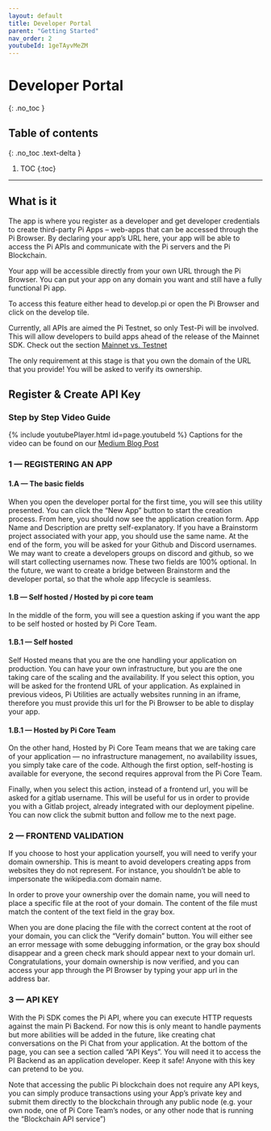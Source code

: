 ```yaml
---
layout: default
title: Developer Portal
parent: "Getting Started"
nav_order: 2
youtubeId: 1geTAyvMeZM
---
```


# Developer Portal
{: .no_toc }

## Table of contents
{: .no_toc .text-delta }

1. TOC
{:toc}

---

## What is it

The app is where you register as a developer and get developer credentials to create third-party Pi Apps – web-apps that can be accessed through the Pi Browser.  By declaring your app’s URL here, your app will be able to access the Pi APIs and communicate with the Pi servers and the Pi Blockchain.

Your app will be accessible directly from your own URL through the Pi Browser. You can put your app on any domain you want and still have a fully functional Pi app.

To access this feature either head to develop.pi or open the Pi Browser and click on the develop tile.

Currently, all APIs are aimed the Pi Testnet, so only Test-Pi will be involved. This will allow developers to build apps ahead of the release of the Mainnet SDK. Check out the section <a href="../../importantTopics/mainnetVsTestnet">Mainnet vs. Testnet</a>

The only requirement at this stage is that you own the domain of the URL that you provide! You will be asked to verify its ownership.

## Register & Create API Key    
### Step by Step Video Guide
{% include youtubePlayer.html id=page.youtubeId %}
Captions for the video can be found on our [Medium Blog Post](https://pinetwork-official.medium.com/hackathon-workshop-transcripts-86367175ebb3)

### 1 — REGISTERING AN APP
#### 1.A — The basic fields
When you open the developer portal for the first time, you will see this utility presented. You can click the “New App” button to start the creation process. From here, you should now see the application creation form. App Name and Description are pretty self-explanatory. If you have a Brainstorm project associated with your app, you should use the same name. At the end of the form, you will be asked for your Github and Discord usernames. We may want to create a developers groups on discord and github, so we will start collecting usernames now. These two fields are 100% optional. In the future, we want to create a bridge between Brainstorm and the developer portal, so that the whole app lifecycle is seamless.

#### 1.B — Self hosted / Hosted by pi core team
In the middle of the form, you will see a question asking if you want the app to be self hosted or hosted by Pi Core Team.

#### 1.B.1 — Self hosted
Self Hosted means that you are the one handling your application on production. You can have your own infrastructure, but you are the one taking care of the scaling and the availability. If you select this option, you will be asked for the frontend URL of your application. As explained in previous videos, Pi Utilities are actually websites running in an iframe, therefore you must provide this url for the Pi Browser to be able to display your app.

#### 1.B.1 — Hosted by Pi Core Team
On the other hand, Hosted by Pi Core Team means that we are taking care of your application — no infrastructure management, no availability issues, you simply take care of the code. Although the first option, self-hosting is available for everyone, the second requires approval from the Pi Core Team.

Finally, when you select this action, instead of a frontend url, you will be asked for a gitlab username. This will be useful for us in order to provide you with a Gitlab project, already integrated with our deployment pipeline. You can now click the submit button and follow me to the next page.


### 2 — FRONTEND VALIDATION
If you choose to host your application yourself, you will need to verify your domain ownership. This is meant to avoid developers creating apps from websites they do not represent. For instance, you shouldn’t be able to impersonate the wikipedia.com domain name.

In order to prove your ownership over the domain name, you will need to place a specific file at the root of your domain. The content of the file must match the content of the text field in the gray box.

When you are done placing the file with the correct content at the root of your domain, you can click the “Verify domain” button. You will either see an error message with some debugging information, or the gray box should disappear and a green check mark should appear next to your domain url. Congratulations, your domain ownership is now verified, and you can access your app through the PI Browser by typing your app url in the address bar.


### 3 — API KEY
With the Pi SDK comes the Pi API, where you can execute HTTP requests against the main Pi Backend. For now this is only meant to handle payments but more abilities will be added in the future, like creating chat conversations on the Pi Chat from your application. At the bottom of the page, you can see a section called “API Keys”. You will need it to access the PI Backend as an application developer. Keep it safe! Anyone with this key can pretend to be you.

Note that accessing the public Pi blockchain does not require any API keys, you can simply produce transactions using your App’s private key and submit them directly to the blockchain through any public node (e.g. your own node, one of Pi Core Team’s nodes, or any other node that is running the “Blockchain API service”)
